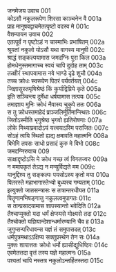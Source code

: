 जनमेजय उवाच	001  
कोऽसौ नकुलरूपेण शिरसा काञ्चनेन वै	001a  
प्राह मानुषवद्वाचमेतत्पृष्टो वदस्व मे	001c  
वैशम्पायन उवाच	002  
एतत्पूर्वं न पृष्टोऽहं न चास्माभिः प्रभाषितम्	002a  
श्रूयतां नकुलो योऽसौ यथा वागस्य मानुषी	002c  
श्राद्धं सङ्कल्पयामास जमदग्निः पुरा किल	003a  
होमधेनुस्तमागाच्च स्वयं चापि दुदोह ताम्	003c  
तत्क्षीरं स्थापयामास नवे भाण्डे दृढे शुचौ	004a  
तच्च क्रोधः स्वरूपेण पिठरं पर्यवर्तयत्	004c  
जिज्ञासुस्तमृषिश्रेष्ठं किं कुर्याद्विप्रिये कृते	005a  
इति सञ्चिन्त्य दुर्मेधा धर्षयामास तत्पयः	005c  
तमाज्ञाय मुनिः क्रोधं नैवास्य चुकुपे ततः	006a  
स तु क्रोधस्तमाहेदं प्राञ्जलिर्मूर्तिमान्स्थितः	006c  
जितोऽस्मीति भृगुश्रेष्ठ भृगवो ह्यतिरोषणाः	007a  
लोके मिथ्याप्रवादोऽयं यत्त्वयाऽस्मि पराजितः	007c  
सोऽहं त्वयि स्थितो ह्यद्य क्षमावति महात्मनि	008a  
बिभेमि तपसः साधो प्रसादं कुरु मे विभो	008c  
जमदग्निरुवाच	009  
साक्षाद्दृष्टोऽसि मे क्रोध गच्छ त्वं विगतज्वरः	009a  
न ममापकृतं तेऽद्य न मन्युर्विद्यते मम	009c  
यानुद्दिश्य तु सङ्कल्पः पयसोऽस्य कृतो मया	010a  
पितरस्ते महाभागास्तेभ्यो बुध्यस्व गम्यताम्	010c  
इत्युक्तो जातसन्त्रासः स तत्रान्तरधीयत	011a  
पितॄणामभिषङ्गात्तु नकुलत्वमुपागतः	011c  
स तान्प्रसादयामास शापस्यान्तो भवेदिति	012a  
तैश्चाप्युक्तो यदा धर्मं क्षेप्स्यसे मोक्ष्यसे तदा	012c  
तैश्चोक्तो यज्ञियान्देशान्धर्मारण्यानि चैव ह	013a  
जुगुप्सन्परिधावन्स यज्ञं तं समुपासदत्	013c  
धर्मपुत्रमथाऽऽक्षिप्य सक्तुप्रस्थेन तेन सः	014a  
मुक्तः शापात्ततः क्रोधो धर्मो ह्यासीद्युधिष्ठिरः	014c  
एवमेतत्तदा वृत्तं तस्य यज्ञे महात्मनः	015a  
पश्यतां चापि नस्तत्र नकुलोऽन्तर्हितस्तदा	015c  
